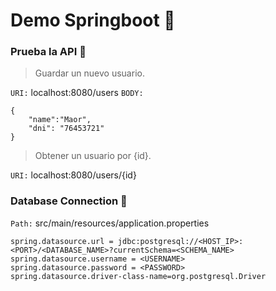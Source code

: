 # Demo Springboot :leaves:


### Prueba la API :hammer:

> Guardar un nuevo usuario.

`URI:` localhost:8080/users
`BODY:`
```
{
    "name":"Maor",
    "dni": "76453721"
}
```

> Obtener un usuario por {id}.

`URI:` localhost:8080/users/{id}


### Database Connection :floppy_disk:
`Path:` src/main/resources/application.properties
```
spring.datasource.url = jdbc:postgresql://<HOST_IP>:<PORT>/<DATABASE_NAME>?currentSchema=<SCHEMA_NAME>
spring.datasource.username = <USERNAME>
spring.datasource.password = <PASSWORD>
spring.datasource.driver-class-name=org.postgresql.Driver
```


